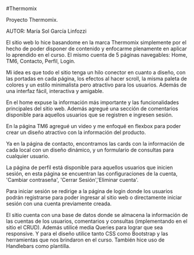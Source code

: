 #Thermomix

Proyecto Thermomix.

AUTOR: María Sol García Linfozzi

El sitio web lo hice basandome en la marca Thermomix simplemente por el hecho de poder disponer de contenido y enfocarme plenamente en aplicar lo aprendido en el curso. 
El mismo cuenta de 5 páginas navegables: Home, TM6, Contacto, Perfil, Login.

Mi idea es que todo el sitio tenga un hilo conector en cuanto a diseño, con las portadas en cada página, los efectos al hacer scroll, la misma paleta de colores y un
estilo minimalista pero atractivo para los usuarios. Además de una interfaz fácil, interactiva y amigable. 

En el home expuse la información más importante y las funcionalidades principales del sitio web. Además agregué una sección de comentarios disponible para aquellos 
usuarios que se registren e ingresen sesión.

En la página TM6 agregué un video y me enfoqué en flexbox para poder crear un diseño atractivo con la información del producto.

Ya en la página de contacto, encontramos las cards con la información de cada local con un diseño dinámico, y un formulario de consultas para cualquier usuario.

La página de perfil está disponible para aquellos usuarios que inicien sesión, en esta página se encuentran las configuraciones de la cuenta, 'Cambiar contraseña',
'Cerrar Sesión','Eliminar cuenta'.

Para iniciar sesión se redirige a la página de login donde los usuarios podrán registrarse para poder ingresar al sitio web o directamente iniciar sesión con una cuenta
previamente creada.

El sitio cuenta con una base de datos donde se almacena la información de las cuentas de los usuarios, comentarios y consultas (implementando en el sitio el CRUD). Además
utilicé media Queries para lograr que sea responsive. Y para el diseño utilice tanto CSS como Bootstrap y las herramientas que nos brindaron en el curso. También hice uso 
de Handlebars como plantilla.
